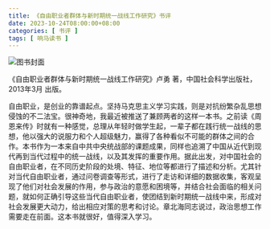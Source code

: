 ```yaml
---
title: 《自由职业者群体与新时期统一战线工作研究》书评
date: 2023-10-24T08:00:00+08:00
categories: [ 书评 ]
tags: [ 响马读书 ]
---
```


<div class="p-3 text-center">
  <img class="img-fluid" src="/images/2023/1024/book-cover.png" alt="图书封面" style="max-width:640px">
</div>

《自由职业者群体与新时期统一战线工作研究》卢勇 著，中国社会科学出版社，2013年3月 出版。

自由职业，是创业的靠谱起点。坚持马克思主义学习实践，则是对抗纷繁杂乱思想侵蚀的不二法宝。很神奇地，我最近被推送了兼顾两者的这样一本书。之前读《周恩来传》时就有一种感觉，总理从年轻时做学生起，一辈子都在践行统一战线的思想，他以强大的说服力和个人超级魅力，赢得了各种看似不可能的群体之间的合作。本书作为一本来自中共中央统战部的课题成果，同样也追溯了中国从近代到现代再到当代过程中的统一战线，以及其发挥的重要作用。据此出发，对中国社会的自由职业者，在不同历史阶段的处境、特征、地位等都进行了描述和分析。尤其针对当代自由职业者，通过问卷调查等形式，进行了走访和详细的数据收集，客观呈现了他们对社会发展的作用，参与政治的意愿和困境等，并结合社会面临的相关问题，就如何正确引导这些当代自由职业者，使团结到新时期统一战线中来，形成对社会发展更大动力，给出相应对策的思考和讨论。章北海同志说过，政治思想工作需要走在前面。这本书就很好，值得深入学习。
